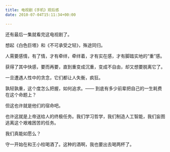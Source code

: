 ```yaml
---
title: 电视剧《手机》观后感
date: 2010-07-04T15:11:34+00:00

---
```

还有最后一集就看完这电视剧了。

想起《白色巨塔》和《不可承受之轻》，殊途同归。

人需要感情，有了情，才有牵绊，牵绊着，才有实在感，才有脚踏实地的“重”感。

获得了其中快感，要而再要，直到重变成沉重，变成不自由，却又想要脱离它了。

一旦遭遇人性中的贪念，它们都让人失衡，疯狂。

孰轻孰重，这个度怎么把握，如何追求。—— 到底有多少前辈把自己的一生耗费在这个命题上？

但这也许就是他们的宿命吧。

也许这就是上帝送给人的终极任务。我们学习哲学，我们制造人工智能，我们妄图逃离这个艰难困苦的任务。

我们真能如愿么？

守一开始在和王小柱喝酒了。这种的酒啊，我也要出去喝两杯了。
